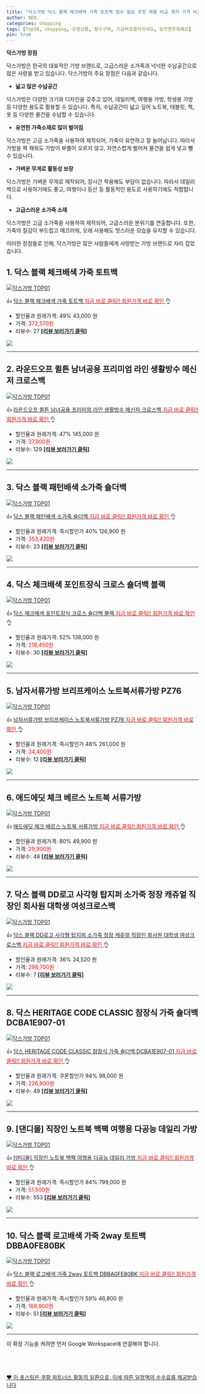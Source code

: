 ```yaml
---
title: "닥스가방 닥스 블랙 체크배색 가죽 토트백 필수 필요 추천 제품 비교 최저 가격 비교 장점 구매 후기 구매평"
author: NEO.
categories: shopping
tags: [Top10, shopping, 유행상품, 필수구매, 지금바로클릭하세요, 놓치면후회해요]
pin: true
---
```

**닥스가방 장점**

닥스가방은 한국의 대표적인 가방 브랜드로, 고급스러운 소가죽과 넉넉한 수납공간으로 많은 사랑을 받고 있습니다. 닥스가방의 주요 장점은 다음과 같습니다.

* **넓고 많은 수납공간**

닥스가방은 다양한 크기와 디자인을 갖추고 있어, 데일리백, 여행용 가방, 학생용 가방 등 다양한 용도로 활용할 수 있습니다. 특히, 수납공간이 넓고 깊어 노트북, 태블릿, 책, 옷 등 다양한 물건을 수납할 수 있습니다.

* **유연한 가죽소재로 많이 벌어짐**

닥스가방은 고급 소가죽을 사용하여 제작되어, 가죽이 유연하고 잘 늘어납니다. 따라서 가방을 꽉 채워도 가방이 부풀어 오르지 않고, 자연스럽게 벌어져 물건을 쉽게 넣고 뺄 수 있습니다.

* **가벼운 무게로 활동성 보장**

닥스가방은 가벼운 무게로 제작되어, 장시간 착용해도 부담이 없습니다. 따라서 데일리백으로 사용하기에도 좋고, 여행이나 등산 등 활동적인 용도로 사용하기에도 적합합니다.

* **고급스러운 소가죽 소재**

닥스가방은 고급 소가죽을 사용하여 제작되어, 고급스러운 분위기를 연출합니다. 또한, 가죽의 질감이 부드럽고 매끄러워, 오래 사용해도 멋스러운 모습을 유지할 수 있습니다.

이러한 장점들로 인해, 닥스가방은 많은 사람들에게 사랑받는 가방 브랜드로 자리 잡았습니다.

   

## 1. 닥스 블랙 체크배색 가죽 토트백

[![닥스가방 TOP01](https://thumbnail9.coupangcdn.com/thumbnails/remote/490x490ex/image/vendor_inventory/6c53/a9ebe6dbfe82a3cc28ea29083fdb2427513e2f71aef14f1764884cf67c52.png)](https://link.coupang.com/re/AFFSDP?lptag=AF3617701&subid=GithubCoopas&pageKey=7157359447&traceid=V0-153&itemId=18005992883&vendorItemId=86443700595)


👍 [닥스 블랙 체크배색 가죽 토트백 <font color=red> 지금 바로 클릭!! 회원가격 바로 확인 </font> ](https://link.coupang.com/re/AFFSDP?lptag=AF3617701&subid=GithubCoopas&pageKey=7157359447&traceid=V0-153&itemId=18005992883&vendorItemId=86443700595) 👌 


- 할인율과 원래가격: 49%  43,000   원
- 가격: <span style='color:red'>372,570원</span>
- 리뷰수: 27  [**[리뷰 보러가기 클릭]**](https://link.coupang.com/re/AFFSDP?lptag=AF3617701&subid=GithubCoopas&pageKey=7157359447&traceid=V0-153&itemId=18005992883&vendorItemId=86443700595)

[![](/discount_price.png)](https://link.coupang.com/re/AFFSDP?lptag=AF3617701&subid=GithubCoopas&pageKey=7157359447&traceid=V0-153&itemId=18005992883&vendorItemId=86443700595)

---


   

## 2. 라운드오프 퀼튼 남녀공용 프리미엄 라인 생활방수 메신저 크로스백

[![닥스가방 TOP01](https://thumbnail10.coupangcdn.com/thumbnails/remote/490x490ex/image/vendor_inventory/f63a/62c9fc49bc19248958618a0e92fbeb7e9a2d43c72f38894c0725aa7c8e6d.png)](https://link.coupang.com/re/AFFSDP?lptag=AF3617701&subid=GithubCoopas&pageKey=7290130131&traceid=V0-153&itemId=18630846682&vendorItemId=85766063761)


👍 [라운드오프 퀼튼 남녀공용 프리미엄 라인 생활방수 메신저 크로스백 <font color=red> 지금 바로 클릭!! 회원가격 바로 확인 </font> ](https://link.coupang.com/re/AFFSDP?lptag=AF3617701&subid=GithubCoopas&pageKey=7290130131&traceid=V0-153&itemId=18630846682&vendorItemId=85766063761) 👌 


- 할인율과 원래가격: 47%  145,000   원
- 가격: <span style='color:red'>37,900원</span>
- 리뷰수: 129  [**[리뷰 보러가기 클릭]**](https://link.coupang.com/re/AFFSDP?lptag=AF3617701&subid=GithubCoopas&pageKey=7290130131&traceid=V0-153&itemId=18630846682&vendorItemId=85766063761)

[![](/discount_price.png)](https://link.coupang.com/re/AFFSDP?lptag=AF3617701&subid=GithubCoopas&pageKey=7290130131&traceid=V0-153&itemId=18630846682&vendorItemId=85766063761)

---


   

## 3. 닥스 블랙 패턴배색 소가죽 숄더백

[![닥스가방 TOP01](https://thumbnail7.coupangcdn.com/thumbnails/remote/490x490ex/image/vendor_inventory/a1d9/5be26b5f844114156191fb149e31330c93e2a1e184f63fc5ac8c436e9b03.jpg)](https://link.coupang.com/re/AFFSDP?lptag=AF3617701&subid=GithubCoopas&pageKey=7660819167&traceid=V0-153&itemId=20409244754&vendorItemId=86597008059)


👍 [닥스 블랙 패턴배색 소가죽 숄더백 <font color=red> 지금 바로 클릭!! 회원가격 바로 확인 </font> ](https://link.coupang.com/re/AFFSDP?lptag=AF3617701&subid=GithubCoopas&pageKey=7660819167&traceid=V0-153&itemId=20409244754&vendorItemId=86597008059) 👌 


- 할인율과 원래가격: 즉시할인가 40%  126,900   원
- 가격: <span style='color:red'>353,420원</span>
- 리뷰수: 23  [**[리뷰 보러가기 클릭]**](https://link.coupang.com/re/AFFSDP?lptag=AF3617701&subid=GithubCoopas&pageKey=7660819167&traceid=V0-153&itemId=20409244754&vendorItemId=86597008059)

[![](/discount_price.png)](https://link.coupang.com/re/AFFSDP?lptag=AF3617701&subid=GithubCoopas&pageKey=7660819167&traceid=V0-153&itemId=20409244754&vendorItemId=86597008059)

---


   

## 4. 닥스 체크배색 포인트장식 크로스 숄더백 블랙

[![닥스가방 TOP01](https://thumbnail10.coupangcdn.com/thumbnails/remote/490x490ex/image/vendor_inventory/73ee/9897a403c0705d080c79f622bcdf98ea68ccd0311b32091d841bd1696b64.JPG)](https://link.coupang.com/re/AFFSDP?lptag=AF3617701&subid=GithubCoopas&pageKey=6523629069&traceid=V0-153&itemId=14463607218&vendorItemId=84970342937)


👍 [닥스 체크배색 포인트장식 크로스 숄더백 블랙 <font color=red> 지금 바로 클릭!! 회원가격 바로 확인 </font> ](https://link.coupang.com/re/AFFSDP?lptag=AF3617701&subid=GithubCoopas&pageKey=6523629069&traceid=V0-153&itemId=14463607218&vendorItemId=84970342937) 👌 


- 할인율과 원래가격: 52%  138,000   원
- 가격: <span style='color:red'>218,450원</span>
- 리뷰수: 30  [**[리뷰 보러가기 클릭]**](https://link.coupang.com/re/AFFSDP?lptag=AF3617701&subid=GithubCoopas&pageKey=6523629069&traceid=V0-153&itemId=14463607218&vendorItemId=84970342937)

[![](/discount_price.png)](https://link.coupang.com/re/AFFSDP?lptag=AF3617701&subid=GithubCoopas&pageKey=6523629069&traceid=V0-153&itemId=14463607218&vendorItemId=84970342937)

---


   

## 5. 남자서류가방 브리프케이스 노트북서류가방 PZ76

[![닥스가방 TOP01](https://thumbnail10.coupangcdn.com/thumbnails/remote/490x490ex/image/vendor_inventory/6b01/5bce5cb4ec2347ea7dc3ddabc151dad6448c64a3e472187366969d4dd7ed.jpg)](https://link.coupang.com/re/AFFSDP?lptag=AF3617701&subid=GithubCoopas&pageKey=6711311289&traceid=V0-153&itemId=15581891066&vendorItemId=82756010865)


👍 [남자서류가방 브리프케이스 노트북서류가방 PZ76 <font color=red> 지금 바로 클릭!! 회원가격 바로 확인 </font> ](https://link.coupang.com/re/AFFSDP?lptag=AF3617701&subid=GithubCoopas&pageKey=6711311289&traceid=V0-153&itemId=15581891066&vendorItemId=82756010865) 👌 


- 할인율과 원래가격: 즉시할인가 46%  261,000   원
- 가격: <span style='color:red'>34,400원</span>
- 리뷰수: 12  [**[리뷰 보러가기 클릭]**](https://link.coupang.com/re/AFFSDP?lptag=AF3617701&subid=GithubCoopas&pageKey=6711311289&traceid=V0-153&itemId=15581891066&vendorItemId=82756010865)

[![](/discount_price.png)](https://link.coupang.com/re/AFFSDP?lptag=AF3617701&subid=GithubCoopas&pageKey=6711311289&traceid=V0-153&itemId=15581891066&vendorItemId=82756010865)

---


   

## 6. 애드에딧 체크 베르스 노트북 서류가방

[![닥스가방 TOP01](https://thumbnail7.coupangcdn.com/thumbnails/remote/490x490ex/image/retail/images/1823840028297825-9f4fbf2e-1924-499c-8df4-dbb60b623bd4.jpg)](https://link.coupang.com/re/AFFSDP?lptag=AF3617701&subid=GithubCoopas&pageKey=5380938198&traceid=V0-153&itemId=7991815442&vendorItemId=75280668724)


👍 [애드에딧 체크 베르스 노트북 서류가방 <font color=red> 지금 바로 클릭!! 회원가격 바로 확인 </font> ](https://link.coupang.com/re/AFFSDP?lptag=AF3617701&subid=GithubCoopas&pageKey=5380938198&traceid=V0-153&itemId=7991815442&vendorItemId=75280668724) 👌 


- 할인율과 원래가격: 80%  49,900   원
- 가격: <span style='color:red'>29,900원</span>
- 리뷰수: 48  [**[리뷰 보러가기 클릭]**](https://link.coupang.com/re/AFFSDP?lptag=AF3617701&subid=GithubCoopas&pageKey=5380938198&traceid=V0-153&itemId=7991815442&vendorItemId=75280668724)

[![](/discount_price.png)](https://link.coupang.com/re/AFFSDP?lptag=AF3617701&subid=GithubCoopas&pageKey=5380938198&traceid=V0-153&itemId=7991815442&vendorItemId=75280668724)

---


   

## 7. 닥스 블랙 DD로고 사각형 탑지퍼 소가죽 정장 캐쥬얼 직장인 회사원 대학생 여성크로스백

[![닥스가방 TOP01](https://thumbnail6.coupangcdn.com/thumbnails/remote/490x490ex/image/vendor_inventory/aaa5/09d8563ceb56c25b09014c8914ac2ba3584e5af6b50cf1c59e5c15a210bc.png)](https://link.coupang.com/re/AFFSDP?lptag=AF3617701&subid=GithubCoopas&pageKey=6751447635&traceid=V0-153&itemId=15790880453&vendorItemId=83541294706)


👍 [닥스 블랙 DD로고 사각형 탑지퍼 소가죽 정장 캐쥬얼 직장인 회사원 대학생 여성크로스백 <font color=red> 지금 바로 클릭!! 회원가격 바로 확인 </font> ](https://link.coupang.com/re/AFFSDP?lptag=AF3617701&subid=GithubCoopas&pageKey=6751447635&traceid=V0-153&itemId=15790880453&vendorItemId=83541294706) 👌 


- 할인율과 원래가격: 36%  24,520   원
- 가격: <span style='color:red'>298,700원</span>
- 리뷰수: 7  [**[리뷰 보러가기 클릭]**](https://link.coupang.com/re/AFFSDP?lptag=AF3617701&subid=GithubCoopas&pageKey=6751447635&traceid=V0-153&itemId=15790880453&vendorItemId=83541294706)

[![](/discount_price.png)](https://link.coupang.com/re/AFFSDP?lptag=AF3617701&subid=GithubCoopas&pageKey=6751447635&traceid=V0-153&itemId=15790880453&vendorItemId=83541294706)

---


   

## 8. 닥스 HERITAGE CODE CLASSIC 참장식 가죽 숄더백 DCBA1E907-01

[![닥스가방 TOP01](https://thumbnail7.coupangcdn.com/thumbnails/remote/490x490ex/image/retail/images/2021/04/21/14/8/48d770a7-3282-4e2b-a55c-f77c37f2febb.jpg)](https://link.coupang.com/re/AFFSDP?lptag=AF3617701&subid=GithubCoopas&pageKey=5387112805&traceid=V0-153&itemId=8021922156&vendorItemId=75310629400)


👍 [닥스 HERITAGE CODE CLASSIC 참장식 가죽 숄더백 DCBA1E907-01 <font color=red> 지금 바로 클릭!! 회원가격 바로 확인 </font> ](https://link.coupang.com/re/AFFSDP?lptag=AF3617701&subid=GithubCoopas&pageKey=5387112805&traceid=V0-153&itemId=8021922156&vendorItemId=75310629400) 👌 


- 할인율과 원래가격: 쿠폰할인가 94%  98,000   원
- 가격: <span style='color:red'>226,800원</span>
- 리뷰수: 49  [**[리뷰 보러가기 클릭]**](https://link.coupang.com/re/AFFSDP?lptag=AF3617701&subid=GithubCoopas&pageKey=5387112805&traceid=V0-153&itemId=8021922156&vendorItemId=75310629400)

[![](/discount_price.png)](https://link.coupang.com/re/AFFSDP?lptag=AF3617701&subid=GithubCoopas&pageKey=5387112805&traceid=V0-153&itemId=8021922156&vendorItemId=75310629400)

---


   

## 9. [댄디몰] 직장인 노트북 백팩 여행용 다공능 데일리 가방

[![닥스가방 TOP01](https://thumbnail6.coupangcdn.com/thumbnails/remote/490x490ex/image/vendor_inventory/a137/c9e379369947368b3809ef4c83381d075918f432306ec461666f3239be72.jpg)](https://link.coupang.com/re/AFFSDP?lptag=AF3617701&subid=GithubCoopas&pageKey=7356130233&traceid=V0-153&itemId=18941079910&vendorItemId=86067579008)


👍 [[댄디몰] 직장인 노트북 백팩 여행용 다공능 데일리 가방 <font color=red> 지금 바로 클릭!! 회원가격 바로 확인 </font> ](https://link.coupang.com/re/AFFSDP?lptag=AF3617701&subid=GithubCoopas&pageKey=7356130233&traceid=V0-153&itemId=18941079910&vendorItemId=86067579008) 👌 


- 할인율과 원래가격: 즉시할인가 84%  799,000   원
- 가격: <span style='color:red'>51,500원</span>
- 리뷰수: 553  [**[리뷰 보러가기 클릭]**](https://link.coupang.com/re/AFFSDP?lptag=AF3617701&subid=GithubCoopas&pageKey=7356130233&traceid=V0-153&itemId=18941079910&vendorItemId=86067579008)

[![](/discount_price.png)](https://link.coupang.com/re/AFFSDP?lptag=AF3617701&subid=GithubCoopas&pageKey=7356130233&traceid=V0-153&itemId=18941079910&vendorItemId=86067579008)

---


   

## 10. 닥스 블랙 로고배색 가죽 2way 토트백 DBBA0FE80BK

[![닥스가방 TOP01](https://thumbnail9.coupangcdn.com/thumbnails/remote/490x490ex/image/retail/images/2020/12/30/14/2/2cfadc78-802e-487a-8b67-cd9c534b9641.jpg)](https://link.coupang.com/re/AFFSDP?lptag=AF3617701&subid=GithubCoopas&pageKey=4841311387&traceid=V0-153&itemId=6257160306&vendorItemId=73228161998)


👍 [닥스 블랙 로고배색 가죽 2way 토트백 DBBA0FE80BK <font color=red> 지금 바로 클릭!! 회원가격 바로 확인 </font> ](https://link.coupang.com/re/AFFSDP?lptag=AF3617701&subid=GithubCoopas&pageKey=4841311387&traceid=V0-153&itemId=6257160306&vendorItemId=73228161998) 👌 


- 할인율과 원래가격: 즉시할인가 59%  46,800   원
- 가격: <span style='color:red'>168,900원</span>
- 리뷰수: 51  [**[리뷰 보러가기 클릭]**](https://link.coupang.com/re/AFFSDP?lptag=AF3617701&subid=GithubCoopas&pageKey=4841311387&traceid=V0-153&itemId=6257160306&vendorItemId=73228161998)

[![](/discount_price.png)](https://link.coupang.com/re/AFFSDP?lptag=AF3617701&subid=GithubCoopas&pageKey=4841311387&traceid=V0-153&itemId=6257160306&vendorItemId=73228161998)

---
이 확장 기능을 켜려면 먼저 Google Workspace에 연결해야 합니다.<br><br><br><br><br> [ ❤  이 포스팅은 쿠팡 파트너스 활동의 일환으로, 이에 따른 일정액의 수수료를 제공받습니다](https://link.coupang.com/a/bcEFyh)